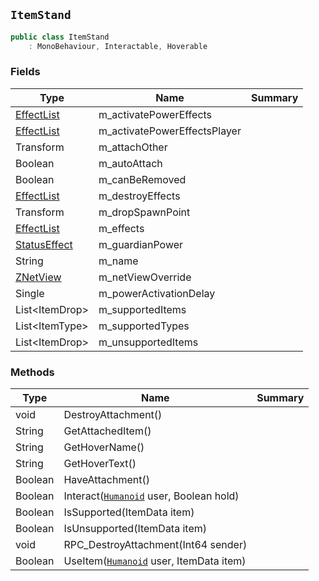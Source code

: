 ## `ItemStand`

```csharp
public class ItemStand
    : MonoBehaviour, Interactable, Hoverable
```

### Fields

| Type | Name | Summary | 
| --- | --- | --- | 
| [EffectList](./EffectList.md) | m_activatePowerEffects |  | 
| [EffectList](./EffectList.md) | m_activatePowerEffectsPlayer |  | 
| Transform | m_attachOther |  | 
| Boolean | m_autoAttach |  | 
| Boolean | m_canBeRemoved |  | 
| [EffectList](./EffectList.md) | m_destroyEffects |  | 
| Transform | m_dropSpawnPoint |  | 
| [EffectList](./EffectList.md) | m_effects |  | 
| [StatusEffect](./StatusEffect.md) | m_guardianPower |  | 
| String | m_name |  | 
| [ZNetView](./ZNetView.md) | m_netViewOverride |  | 
| Single | m_powerActivationDelay |  | 
| List&lt;ItemDrop&gt; | m_supportedItems |  | 
| List&lt;ItemType&gt; | m_supportedTypes |  | 
| List&lt;ItemDrop&gt; | m_unsupportedItems |  | 


### Methods

| Type | Name | Summary | 
| --- | --- | --- | 
| void | DestroyAttachment() |  | 
| String | GetAttachedItem() |  | 
| String | GetHoverName() |  | 
| String | GetHoverText() |  | 
| Boolean | HaveAttachment() |  | 
| Boolean | Interact([`Humanoid`](./Humanoid.md) user, Boolean hold) |  | 
| Boolean | IsSupported(ItemData item) |  | 
| Boolean | IsUnsupported(ItemData item) |  | 
| void | RPC_DestroyAttachment(Int64 sender) |  | 
| Boolean | UseItem([`Humanoid`](./Humanoid.md) user, ItemData item) |  | 


